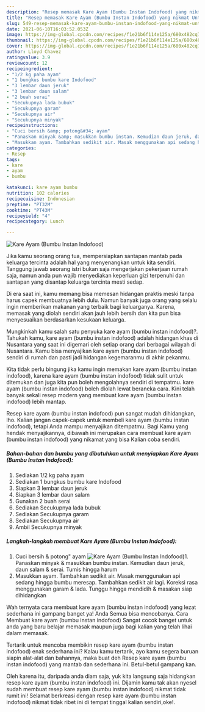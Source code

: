 ```yaml
---
description: "Resep memasak Kare Ayam (Bumbu Instan Indofood) yang nikmat Untuk Jualan"
title: "Resep memasak Kare Ayam (Bumbu Instan Indofood) yang nikmat Untuk Jualan"
slug: 549-resep-memasak-kare-ayam-bumbu-instan-indofood-yang-nikmat-untuk-jualan
date: 2021-06-10T16:03:52.053Z
image: https://img-global.cpcdn.com/recipes/f1e21b6f114e125a/680x482cq70/kare-ayam-bumbu-instan-indofood-foto-resep-utama.jpg
thumbnail: https://img-global.cpcdn.com/recipes/f1e21b6f114e125a/680x482cq70/kare-ayam-bumbu-instan-indofood-foto-resep-utama.jpg
cover: https://img-global.cpcdn.com/recipes/f1e21b6f114e125a/680x482cq70/kare-ayam-bumbu-instan-indofood-foto-resep-utama.jpg
author: Lloyd Chavez
ratingvalue: 3.9
reviewcount: 12
recipeingredient:
- "1/2 kg paha ayam"
- "1 bungkus bumbu kare Indofood"
- "3 lembar daun jeruk"
- "3 lembar daun salam"
- "2 buah serai"
- "Secukupnya lada bubuk"
- "Secukupnya garam"
- "Secukupnya air"
- "Secukupnya minyak"
recipeinstructions:
- "Cuci bersih &amp; potong&#34; ayam"
- "Panaskan minyak &amp; masukkan bumbu instan. Kemudian daun jeruk, daun salam &amp; serai. Tumis hingga harum"
- "Masukkan ayam. Tambahkan sedikit air. Masak menggunakan api sedang hingga bumbu meresap. Tambahkan sedikit air lagi. Koreksi rasa menggunakan garam &amp; lada. Tunggu hingga mendidih &amp; masakan siap dihidangkan"
categories:
- Resep
tags:
- kare
- ayam
- bumbu

katakunci: kare ayam bumbu 
nutrition: 102 calories
recipecuisine: Indonesian
preptime: "PT32M"
cooktime: "PT43M"
recipeyield: "4"
recipecategory: Lunch

---
```



![Kare Ayam (Bumbu Instan Indofood)](https://img-global.cpcdn.com/recipes/f1e21b6f114e125a/680x482cq70/kare-ayam-bumbu-instan-indofood-foto-resep-utama.jpg)

Jika kamu seorang orang tua, mempersiapkan santapan mantab pada keluarga tercinta adalah hal yang menyenangkan untuk kita sendiri. Tanggung jawab seorang istri bukan saja mengerjakan pekerjaan rumah saja, namun anda pun wajib menyediakan keperluan gizi terpenuhi dan santapan yang disantap keluarga tercinta mesti sedap.

Di era  saat ini, kamu memang bisa memesan hidangan praktis meski tanpa harus capek membuatnya lebih dulu. Namun banyak juga orang yang selalu ingin memberikan makanan yang terbaik bagi keluarganya. Karena, memasak yang diolah sendiri akan jauh lebih bersih dan kita pun bisa menyesuaikan berdasarkan kesukaan keluarga. 



Mungkinkah kamu salah satu penyuka kare ayam (bumbu instan indofood)?. Tahukah kamu, kare ayam (bumbu instan indofood) adalah hidangan khas di Nusantara yang saat ini digemari oleh setiap orang dari berbagai wilayah di Nusantara. Kamu bisa menyajikan kare ayam (bumbu instan indofood) sendiri di rumah dan pasti jadi hidangan kegemaranmu di akhir pekanmu.

Kita tidak perlu bingung jika kamu ingin memakan kare ayam (bumbu instan indofood), karena kare ayam (bumbu instan indofood) tidak sulit untuk ditemukan dan juga kita pun boleh mengolahnya sendiri di tempatmu. kare ayam (bumbu instan indofood) boleh diolah lewat beraneka cara. Kini telah banyak sekali resep modern yang membuat kare ayam (bumbu instan indofood) lebih mantap.

Resep kare ayam (bumbu instan indofood) pun sangat mudah dihidangkan, lho. Kalian jangan capek-capek untuk membeli kare ayam (bumbu instan indofood), tetapi Anda mampu menyajikan ditempatmu. Bagi Kamu yang hendak menyajikannya, dibawah ini merupakan cara membuat kare ayam (bumbu instan indofood) yang nikamat yang bisa Kalian coba sendiri.

<!--inarticleads1-->

##### Bahan-bahan dan bumbu yang dibutuhkan untuk menyiapkan Kare Ayam (Bumbu Instan Indofood):

1. Sediakan 1/2 kg paha ayam
1. Sediakan 1 bungkus bumbu kare Indofood
1. Siapkan 3 lembar daun jeruk
1. Siapkan 3 lembar daun salam
1. Gunakan 2 buah serai
1. Sediakan Secukupnya lada bubuk
1. Sediakan Secukupnya garam
1. Sediakan Secukupnya air
1. Ambil Secukupnya minyak




<!--inarticleads2-->

##### Langkah-langkah membuat Kare Ayam (Bumbu Instan Indofood):

1. Cuci bersih &amp; potong&#34; ayam
<img src="https://img-global.cpcdn.com/steps/60cc8ae20a990f3c/160x128cq70/kare-ayam-bumbu-instan-indofood-langkah-memasak-1-foto.jpg" alt="Kare Ayam (Bumbu Instan Indofood)">1. Panaskan minyak &amp; masukkan bumbu instan. Kemudian daun jeruk, daun salam &amp; serai. Tumis hingga harum
1. Masukkan ayam. Tambahkan sedikit air. Masak menggunakan api sedang hingga bumbu meresap. Tambahkan sedikit air lagi. Koreksi rasa menggunakan garam &amp; lada. Tunggu hingga mendidih &amp; masakan siap dihidangkan




Wah ternyata cara membuat kare ayam (bumbu instan indofood) yang lezat sederhana ini gampang banget ya! Anda Semua bisa mencobanya. Cara Membuat kare ayam (bumbu instan indofood) Sangat cocok banget untuk anda yang baru belajar memasak maupun juga bagi kalian yang telah lihai dalam memasak.

Tertarik untuk mencoba membikin resep kare ayam (bumbu instan indofood) enak sederhana ini? Kalau kamu tertarik, ayo kamu segera buruan siapin alat-alat dan bahannya, maka buat deh Resep kare ayam (bumbu instan indofood) yang mantab dan sederhana ini. Betul-betul gampang kan. 

Oleh karena itu, daripada anda diam saja, yuk kita langsung saja hidangkan resep kare ayam (bumbu instan indofood) ini. Dijamin kamu tak akan nyesel sudah membuat resep kare ayam (bumbu instan indofood) nikmat tidak rumit ini! Selamat berkreasi dengan resep kare ayam (bumbu instan indofood) nikmat tidak ribet ini di tempat tinggal kalian sendiri,oke!.


